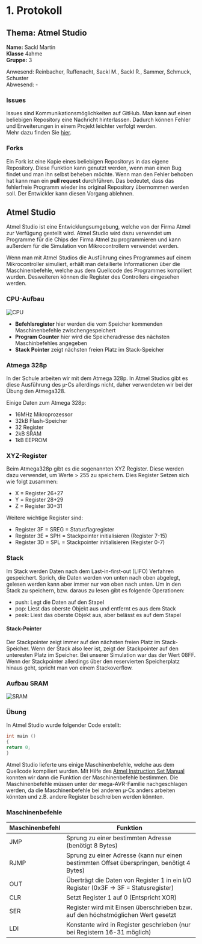 # 1. Protokoll
## Thema: Atmel Studio  
**Name:** Sackl Martin   
**Klasse** 4ahme    
**Gruppe:** 3

Anwesend: Reinbacher, Ruffenacht, Sackl M., Sackl R., Sammer, Schmuck, Schuster   
Abwesend: -  

### Issues  
Issues sind Kommunikationsmöglichkeiten auf GitHub. Man kann auf einen beliebigen Repository eine Nachricht hinterlassen. Dadurch können Fehler und Erweiterungen in einem Projekt leichter verfolgt werden.  
Mehr dazu finden Sie [hier](https://guides.github.com/features/issues/).  

### Forks  
Ein Fork ist eine Kopie eines beliebigen Repositorys in das eigene Repository. Diese Funktion kann genutzt werden, wenn man einen Bug findet und man ihn selbst beheben möchte. Wenn man den Fehler behoben hat kann man ein **pull request** durchführen. Das bedeutet, dass das fehlerfreie Programm wieder ins original Repository übernommen werden soll. Der Entwickler kann diesen Vorgang ablehnen.  

## Atmel Studio  
Atmel Studio ist eine Entwicklungsumgebung, welche von der Firma Atmel zur Verfügung gestellt wird. Atmel Studio wird dazu verwendet um Programme für die Chips der Firma Atmel zu programmieren und kann außerdem für die Simulation von Mikrocontrollern verwendet werden.  

Wenn man mit Atmel Studios die Ausführung eines Programmes auf einem Mikrocontroller simuliert, erhält man detailierte Informationen über die Maschinenbefehle, welche aus dem Quellcode des Programmes kompiliert wurden. Desweiteren können die Register des Controllers eingesehen werden.  

### CPU-Aufbau  
![CPU](https://github.com/HTLMechatronics/m14-la1-sx/blob/sacmam14/sacmam14/CPU.PNG)  

* **Befehlsregister**  hier werden die vom Speicher kommenden Maschinenbefehle zwischengespeichert  
* **Program Counter** hier wird die Speicheradresse des nächsten Maschinbefehles angegeben    
* **Stack Pointer** zeigt nächsten freien Platz im Stack-Speicher  

### Atmega 328p  
In der Schule arbeiten wir mit dem Atmega 328p. In Atmel Studios gibt es diese Ausführung des µ-Cs allerdings nicht, daher verwendeten wir bei der Übung den Atmega328.  

Einige Daten zum Atmega 328p:  

* 16MHz Mikroprozessor  
* 32kB Flash-Speicher  
* 32 Register  
* 2kB SRAM  
* 1kB EEPROM  

### XYZ-Register  
Beim Atmega328p gibt es die sogenannten XYZ Register. Diese werden dazu verwendet, um Werte > 255 zu speichern. Dies Register Setzen sich wie folgt zusammen:  

* X = Register 26+27  
* Y = Register 28+29  
* Z = Register 30+31  

Weitere wichtige Register sind:  

* Register 3F = SREG = Statusflagregister  
* Register 3E = SPH = Stackpointer initialisieren (Register 7-15)  
* Register 3D = SPL = Stackpointer initialisieren (Register 0-7)  

### Stack  
Im Stack werden Daten nach dem Last-in-first-out (LIFO) Verfahren gespeichert. Sprich, die Daten werden von unten nach oben abgelegt, gelesen werden kann aber immer nur von oben nach unten. Um in den Stack zu speichern, bzw. daraus zu lesen gibt es folgende Operationen:  

* push: Legt die Daten auf den Stapel  
* pop: Liest das oberste Objekt aus und entfernt es aus dem Stack  
* peek: Liest das oberste Objekt aus, aber belässt es auf dem Stapel  

#### Stack-Pointer  
Der Stackpointer zeigt immer auf den nächsten freien Platz im Stack-Speicher. Wenn der Stack also leer ist, zeigt der Stackpointer auf den unteresten Platz im Speicher. Bei unserer Simulation war das der Wert 08FF. Wenn der Stackpointer allerdings über den reservierten Speicherplatz hinaus geht, spricht man von einem Stackoverflow.  

### Aufbau SRAM  
![SRAM](https://github.com/HTLMechatronics/m14-la1-sx/blob/sacmam14/sacmam14/SRAM_Aufbau.PNG)  

### Übung  
In Atmel Studio wurde folgender Code erstellt:  
```c  
int main ()  
{  
return 0;  
}  
```  
Atmel Studio lieferte uns einige Maschinenbefehle, welche aus dem Quellcode kompiliert wurden. Mit Hilfe des [Atmel Instruction Set Manual](http://www.atmel.com/images/Atmel-0856-AVR-Instruction-Set-Manual.pdf) konnten wir dann die Funktion der Maschinenbefehle bestimmen. Die Maschinenbefehle müssen unter der mega-AVR-Familie nachgeschlagen werden, da die Maschinenbefehle bei anderen µ-Cs anders arbeiten könnten und z.B. andere Register beschreiben werden könnten.  

### Maschinenbefehle  
Maschinenbefehl | Funktion  
--------------- | --------  
JMP | Sprung zu einer bestimmten Adresse (benötigt 8 Bytes)  
RJMP | Sprung zu einer Adresse (kann nur einen bestimmten Offset überspringen, benötigt 4 Bytes)  
OUT | Überträgt die Daten von Register 1 in ein I/O Register  (0x3F -> 3F = Statusregister)   
CLR | Setzt Register 1 auf 0 (Entspricht XOR)  
SER |  Register wird mit Einsen überschrieben bzw. auf den höchstmöglichen Wert gesetzt 
LDI | Konstante wird in Register geschrieben (nur bei Registern 16-31 möglich)  




